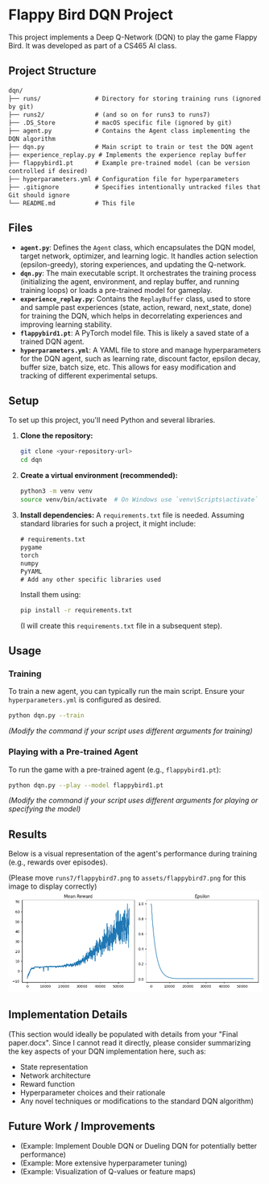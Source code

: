 # Flappy Bird DQN Project

This project implements a Deep Q-Network (DQN) to play the game Flappy Bird. It was developed as part of a CS465 AI class.

## Project Structure

```
dqn/
├── runs/               # Directory for storing training runs (ignored by git)
├── runs2/              # (and so on for runs3 to runs7)
├── .DS_Store           # macOS specific file (ignored by git)
├── agent.py            # Contains the Agent class implementing the DQN algorithm
├── dqn.py              # Main script to train or test the DQN agent
├── experience_replay.py # Implements the experience replay buffer
├── flappybird1.pt      # Example pre-trained model (can be version controlled if desired)
├── hyperparameters.yml # Configuration file for hyperparameters
├── .gitignore          # Specifies intentionally untracked files that Git should ignore
└── README.md           # This file
```

## Files

*   **`agent.py`**: Defines the `Agent` class, which encapsulates the DQN model, target network, optimizer, and learning logic. It handles action selection (epsilon-greedy), storing experiences, and updating the Q-network.
*   **`dqn.py`**: The main executable script. It orchestrates the training process (initializing the agent, environment, and replay buffer, and running training loops) or loads a pre-trained model for gameplay.
*   **`experience_replay.py`**: Contains the `ReplayBuffer` class, used to store and sample past experiences (state, action, reward, next_state, done) for training the DQN, which helps in decorrelating experiences and improving learning stability.
*   **`flappybird1.pt`**: A PyTorch model file. This is likely a saved state of a trained DQN agent.
*   **`hyperparameters.yml`**: A YAML file to store and manage hyperparameters for the DQN agent, such as learning rate, discount factor, epsilon decay, buffer size, batch size, etc. This allows for easy modification and tracking of different experimental setups.

## Setup

To set up this project, you'll need Python and several libraries.

1.  **Clone the repository:**
    ```bash
    git clone <your-repository-url>
    cd dqn
    ```

2.  **Create a virtual environment (recommended):**
    ```bash
    python3 -m venv venv
    source venv/bin/activate  # On Windows use `venv\Scripts\activate`
    ```

3.  **Install dependencies:**
    A `requirements.txt` file is needed. Assuming standard libraries for such a project, it might include:
    ```
    # requirements.txt
    pygame
    torch
    numpy
    PyYAML
    # Add any other specific libraries used
    ```
    Install them using:
    ```bash
    pip install -r requirements.txt
    ```
    (I will create this `requirements.txt` file in a subsequent step).

## Usage

### Training

To train a new agent, you can typically run the main script. Ensure your `hyperparameters.yml` is configured as desired.

```bash
python dqn.py --train
```
*(Modify the command if your script uses different arguments for training)*

### Playing with a Pre-trained Agent

To run the game with a pre-trained agent (e.g., `flappybird1.pt`):

```bash
python dqn.py --play --model flappybird1.pt
```
*(Modify the command if your script uses different arguments for playing or specifying the model)*

## Results

Below is a visual representation of the agent's performance during training (e.g., rewards over episodes).

(Please move `runs7/flappybird7.png` to `assets/flappybird7.png` for this image to display correctly)
![Training Results](assets/flappybird7.png)

## Implementation Details

(This section would ideally be populated with details from your "Final paper.docx". Since I cannot read it directly, please consider summarizing the key aspects of your DQN implementation here, such as:
*   State representation
*   Network architecture
*   Reward function
*   Hyperparameter choices and their rationale
*   Any novel techniques or modifications to the standard DQN algorithm)

## Future Work / Improvements

*   (Example: Implement Double DQN or Dueling DQN for potentially better performance)
*   (Example: More extensive hyperparameter tuning)
*   (Example: Visualization of Q-values or feature maps) 